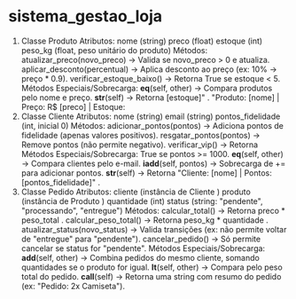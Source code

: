 # sistema_gestao_loja
1. Classe 
Produto
 Atributos:
 nome (string)
 preco (float)
estoque (int)
 peso_kg (float, peso unitário do produto)
 Métodos:
 atualizar_preco(novo_preco) → Valida se 
novo_preco > 0 e atualiza.
 aplicar_desconto(percentual) → Aplica desconto ao preço (ex: 10% → preço * 0.9).
 verificar_estoque_baixo() → Retorna 
True se estoque < 5.
 Métodos Especiais/Sobrecarga:
 __eq__(self, other) → Compara produtos pelo nome e preço.
 __str__(self) → Retorna 
[estoque]" .
 "Produto: [nome] | Preço: R$ [preco] | Estoque:
 2. Classe 
Cliente
 Atributos:
 nome (string)
 email (string)
 pontos_fidelidade (int, inicial 0)
 Métodos:
 adicionar_pontos(pontos) → Adiciona pontos de fidelidade (apenas valores positivos).
 resgatar_pontos(pontos) → Remove pontos (não permite negativo).
 verificar_vip() → Retorna 
Métodos Especiais/Sobrecarga:
 True se pontos >= 1000.
 __eq__(self, other) → Compara clientes pelo e-mail.
 __iadd__(self, pontos) → Sobrecarga de 
+= para adicionar pontos.
 __str__(self) → Retorna 
"Cliente: [nome] | Pontos: [pontos_fidelidade]" .
 3. Classe 
Pedido
 Atributos:
cliente (instância de 
Cliente )
 produto (instância de 
Produto )
 quantidade (int)
 status (string: "pendente", "processando", "entregue")
 Métodos:
 calcular_total() → Retorna 
preco * peso_total .
 calcular_peso_total() → Retorna 
peso_kg * quantidade .
 atualizar_status(novo_status) → Valida transições (ex: não permite voltar de
 "entregue" para "pendente").
 cancelar_pedido() → Só permite cancelar se status for "pendente".
 Métodos Especiais/Sobrecarga:
 __add__(self, other) → Combina pedidos do mesmo cliente, somando quantidades
 se o produto for igual.
 __lt__(self, other) → Compara pelo peso total do pedido.
 __call__(self) → Retorna uma string com resumo do pedido (ex: 
"Pedido: 2x Camiseta").